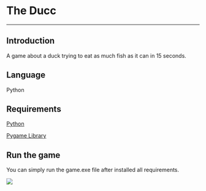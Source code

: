 # The Ducc

<hr>

## Introduction
A game about a duck trying to eat as much fish as it can in 15 seconds.

## Language
Python

## Requirements
[Python](https://python.org/)

[Pygame Library](https://www.pygame.org/news)

## Run the game
You can simply run the game.exe file after installed all requirements.

![](https://img.shields.io/github/last-commit/caodoc/TheDucc-Original?style="flat-square"&color="94a4ff")